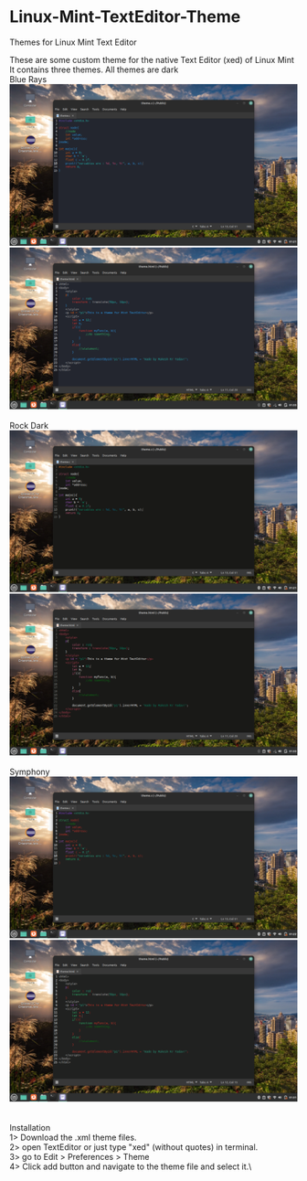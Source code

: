 # Linux-Mint-TextEditor-Theme
Themes for Linux Mint Text Editor

These are some custom theme for the native Text Editor (xed) of Linux Mint\
It contains three themes. All themes are dark\
Blue Rays\
![](https://github.com/rakeshkryadav/Linux-Mint-TextEditor-Theme/blob/main/blue_ray.png)\
![](https://github.com/rakeshkryadav/Linux-Mint-TextEditor-Theme/blob/main/blue_ray02.png)\
\
Rock Dark\
![](https://github.com/rakeshkryadav/Linux-Mint-TextEditor-Theme/blob/main/rock_dark.png)\
![](https://github.com/rakeshkryadav/Linux-Mint-TextEditor-Theme/blob/main/rock_dark02.png)\
\
Symphony\
![](https://github.com/rakeshkryadav/Linux-Mint-TextEditor-Theme/blob/main/symphony.png)\
![](https://github.com/rakeshkryadav/Linux-Mint-TextEditor-Theme/blob/main/symphony02.png)\
\
\
Installation\
1> Download the .xml theme files.\
2> open TextEditor or just type "xed" (without quotes) in terminal.\
3> go to Edit > Preferences > Theme\
4> Click add button and navigate to the theme file and select it.\
